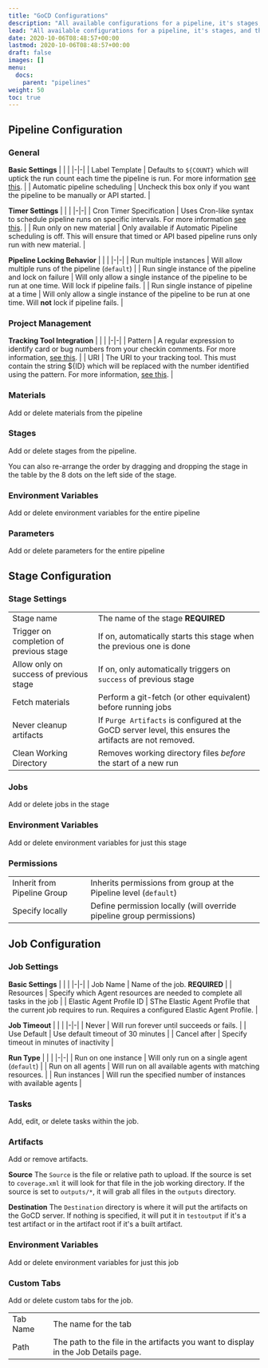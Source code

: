```yaml
---
title: "GoCD Configurations"
description: "All available configurations for a pipeline, it's stages, and their jobs"
lead: "All available configurations for a pipeline, it's stages, and their jobs"
date: 2020-10-06T08:48:57+00:00
lastmod: 2020-10-06T08:48:57+00:00
draft: false
images: []
menu:
  docs:
    parent: "pipelines"
weight: 50
toc: true
---
```


## Pipeline Configuration

### General

**Basic Settings**
| | | 
|-|-|
| Label Template | Defaults to `${COUNT}` which will uptick the run count each time the pipeline is run. For more information [see this](https://docs.gocd.org/21.2.0/configuration/pipeline_labeling.html). |
| Automatic pipeline scheduling | Uncheck this box only if you want the pipeline to be manually or API started. |

**Timer Settings**
| | | 
|-|-|
| Cron Timer Specification | Uses Cron-like syntax to schedule pipeline runs on specific intervals. For more information [see this](https://docs.gocd.org/21.2.0/configuration/admin_timer.html). |
| Run only on new material | Only available if Automatic Pipeline scheduling is off. This will ensure that timed or API based pipeline runs only run with new material. |

**Pipeline Locking Behavior**
| | | 
|-|-|
| Run multiple instances | Will allow multiple runs of the pipeline (`default`) |
| Run single instance of the pipeline and lock on failure | Will only allow a single instance of the pipeline to be run at one time. Will lock if pipeline fails. |
| Run single instance of pipeline at a time | Will only allow a single instance of the pipeline to be run at one time. Will **not** lock if pipeline fails. |


### Project Management

**Tracking Tool Integration**
| | | 
|-|-|
| Pattern | A regular expression to identify card or bug numbers from your checkin comments. For more information, [see this](https://docs.gocd.org/21.2.0/integration). |
| URI | The URI to your tracking tool. This must contain the string ${ID} which will be replaced with the number identified using the pattern. For more information, [see this](https://docs.gocd.org/21.2.0/integration). |

### Materials

Add or delete materials from the pipeline


### Stages

Add or delete stages from the pipeline.

You can also re-arrange the order by dragging and dropping the stage in the table by the 8 dots on the left side of the stage.

### Environment Variables

Add or delete environment variables for the entire pipeline

### Parameters

Add or delete parameters for the entire pipeline

## Stage Configuration

### Stage Settings
| | | 
|-|-|
| Stage name | The name of the stage **REQUIRED** |
| Trigger on completion of previous stage | If on, automatically starts this stage when the previous one is done |
| Allow only on success of previous stage | If on, only automatically triggers on `success` of previous stage |
| Fetch materials | Perform a git-fetch (or other equivalent) before running jobs |
| Never cleanup artifacts | If `Purge Artifacts` is configured at the GoCD server level, this ensures the artifacts are not removed. |
| Clean Working Directory | Removes working directory files *before* the start of a new run |

### Jobs

Add or delete jobs in the stage

### Environment Variables

Add or delete environment variables for just this stage

### Permissions
| | | 
|-|-|
| Inherit from Pipeline Group | Inherits permissions from group at the Pipeline level (`default`) |
| Specify locally | Define permission locally (will override pipeline group permissions) |

## Job Configuration

### Job Settings

**Basic Settings**
| | | 
|-|-|
| Job Name | Name of the job. **REQUIRED** |
| Resources | Specify which Agent resources are needed to complete all tasks in the job |
| Elastic Agent Profile ID | SThe Elastic Agent Profile that the current job requires to run. Requires a configured Elastic Agent Profile. |

**Job Timeout**
| | | 
|-|-|
| Never | Will run forever until succeeds or fails. |
| Use Default | Use default timeout of 30 minutes |
| Cancel after | Specify timeout in minutes of inactivity |

**Run Type**
| | | 
|-|-|
| Run on one instance | Will only run on a single agent (`default`) |
| Run on all agents | Will run on all available agents with matching resources. |
| Run instances | Will run the specified number of instances with available agents |


### Tasks

Add, edit, or delete tasks within the job.

### Artifacts

Add or remove artifacts. 

**Source**
The `Source` is the file or relative path to upload. If the source is set to `coverage.xml` it will look for that file in the job working directory. If the source is set to `outputs/*`, it will grab all files in the `outputs` directory.

**Destination**
The `Destination` directory is where it will put the artifacts on the GoCD server. If nothing is specified, it will put it in `testoutput` if it's a test artifact or in the artifact root if it's a built artifact. 

### Environment Variables

Add or delete environment variables for just this job

### Custom Tabs

Add or delete custom tabs for the job. 

| | | 
|-|-|
| Tab Name | The name for the tab |
| Path | The path to the file in the artifacts you want to display in the Job Details page. |
